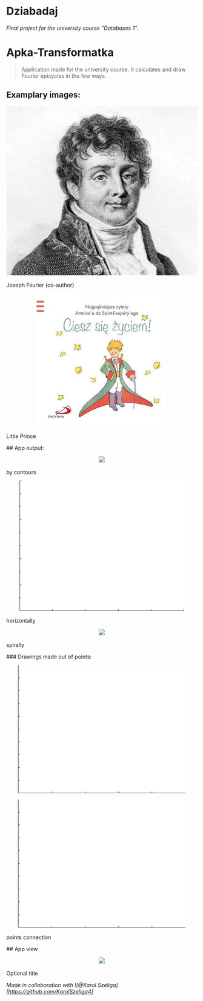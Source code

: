 # Dziabadaj
*Final project for the university course "Databases 1".*
# Apka-Transformatka
> Application made for the university course. 
> It calculates and draw Fourier epicycles in the few ways. 

## Examplary images:
<div>
<p align="center">
<img src="https://github.com/mateuszGorczany/Apka-Transformatka/blob/main/Obrazki/JosephFourier.png">
  <figcaption>Joseph Fourier (co-author)</figcaption>
</p>                                                                                                               

<p align="center">
<img src="https://github.com/mateuszGorczany/Apka-Transformatka/blob/main/Obrazki/ksiaze.jpg">
  <figcaption>Little Prince</figcaption>
</p>
## App output:

<p align="center">
  <img src="https://github.com/mateuszGorczany/Apka-Transformatka/blob/main/examples/fourier_contours.gif">
    <figcaption>by contours</figcaption>
</p>
<p align="center">                                                                                                             
<img src="https://github.com/mateuszGorczany/Apka-Transformatka/blob/main/examples/little_prince_horizontally.gif">
  <figcaption>horizontally</figcaption>
</p>
<p align="center">
  <img src="https://github.com/mateuszGorczany/Apka-Transformatka/blob/main/examples/fourier_spirally.gif">
  <figcaption>spirally</figcaption>
</p>
### Drawings made out of points:
<p align="center">
  <img src="https://github.com/mateuszGorczany/Apka-Transformatka/blob/main/examples/poland.gif">
<!--   <figcaption>D</figcaption> -->
</p>
<p align="center">
<img src="https://github.com/mateuszGorczany/Apka-Transformatka/blob/main/examples/world_connected.gif">
  <figcaption>points connection</figcaption>
</p>
## App view
<p align="center">
<img src="https://github.com/mateuszGorczany/Apka-Transformatka/blob/main/Obrazki/app_view.png">
  <figcaption>Optional title</figcaption>
</p>

*Made in collaboration with ![@Karol Szeliga][https://github.com/KarolSzeliga4]*
